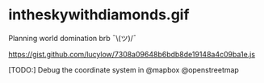 # intheskywithdiamonds.gif

Planning world domination brb ¯\\(ツ)/¯

https://gist.github.com/lucylow/7308a09648b6bdb8de19148a4c09ba1e.js

[TODO:] Debug the coordinate system in @mapbox @openstreetmap
